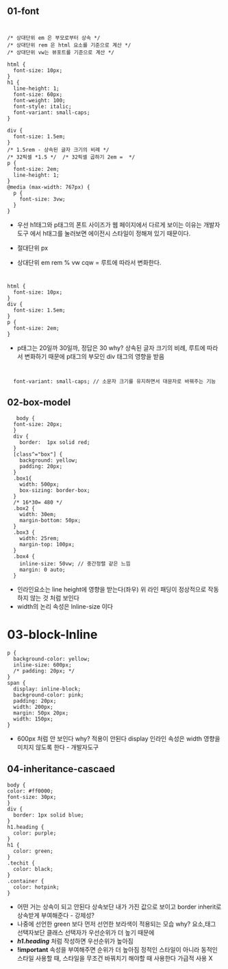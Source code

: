## 01-font

#    
    /* 상대단위 em 은 부모로부터 상속 */
    /* 상대단위 rem 은 html 요소를 기준으로 계산 */
    /* 상대단위 vw는 뷰포트를 기준으로 계산 */

    html {
      font-size: 10px;
    }
    h1 {
      line-height: 1;
      font-size: 60px;
      font-weight: 100;
      font-style: italic;
      font-variant: small-caps; 
    } 

    div {
      font-size: 1.5em;
    }
    /* 1.5rem - 상속된 글자 크기의 비례 */
    /* 32픽셀 *1.5 */  /* 32픽셀 곱하기 2em =  */
    p {
      font-size: 2em;
      line-height: 1;
    }
    @media (max-width: 767px) {
      p {
        font-size: 3vw;
      }
    } 

- 우선 h1태그와 p태그의 폰트 사이즈가 웹 페이지에서 다르게 보이는 이유는 개발자도구 에서
h태그를 눌러보면 에이전시 스타일이 정해져 있기 때문이다.

- 절대단위 px
- 상대단위 em rem % vw cqw = 루트에 따라서 변화한다.

#    
    html {
      font-size: 10px;
    }
    div {
      font-size: 1.5em;
    }
    p {
      font-size: 2em;
    }
 - p태그는 20일까 30일까, 정답은 30 why? 상속된 글자 크기의 비례, 루트에 따라서 변화하기 때문에 p태그의 부모인 div 태그의 영향을 받음

 # 
      font-variant: small-caps; // 소문자 크기를 유지하면서 대문자로 바꿔주는 기능
## 02-box-model
     
       body {
      font-size: 20px;
      }
      div {
        border:  1px solid red;
      }
      [class^="box"] {
        background: yellow;
        padding: 20px;
      }
      .box1{
        width: 500px;
        box-sizing: border-box;
      }
      /* 16*30= 480 */
      .box2 {
        width: 30em;
        margin-bottom: 50px;
      }
      .box3 {
        width: 25rem;
        margin-top: 100px;
      }
      .box4 {
        inline-size: 50vw; // 중간정렬 같은 느낌 
        margin: 0 auto;
      }    
 - 인라인요소는 line height에 영향을 받는다(좌우) 위 라인 패딩이 정상적으로 작동하지
 않는 것 처럼 보인다
 - width의 논리 속성은 lnline-size 이다

 # 03-block-lnline     
    p {
      background-color: yellow;
      inline-size: 600px;
      /* padding: 20px; */
    }
    span {
      display: inline-block;
      background-color: pink;
      padding: 20px;
      width: 200px;
      margin: 50px 20px;
      width: 150px;
    }
 - 600px 처럼 안 보인다 why? 적용이 안된다 display 인라인 속성은
 width 영향을 미치지 않도록 한다 - 개발자도구

## 04-inheritance-cascaed
    body {
    color: #ff0000;
    font-size: 30px;
    }
    div {
      border: 1px solid blue;
    }
    h1.heading {
      color: purple; 
    }
    h1 {
      color: green; 
    }
    .techit {
      color: black;
    }
    .container {
      color: hotpink;
    }
- 어떤 거는 상속이 되고 안된다 상속보단 내가 가진 값으로 보이고 border inherit로 상속받게 부여해준다 - 강제성?
- 나중에 선언한 green 보다 먼저 선언한 보라색이 적용되는 모습 why? 요소,태그 선택자보단 클래스 선택자가 우선순위가 더 높기 때문에
- ***h1.heading*** 처럼 작성하면 우선순위가 높아짐
- **!important** 속성을 부여해주면 순위가 더 높아짐 정적인 스타일이 아니라 동적인 스타일 사용할 때, 스타일을 무조건 바꿔치기 해야할 때 사용한다 가급적 사용 X 

